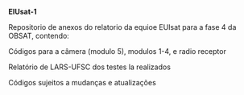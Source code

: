 **EIUsat-1**


Repositorio de anexos do relatorio da equioe EUIsat para a fase 4 da OBSAT, contendo:                                                
                                                          

Códigos para a câmera (modulo 5), modulos 1-4, e radio receptor 

Relatório de LARS-UFSC dos testes la realizados


Códigos sujeitos a mudanças e atualizações
